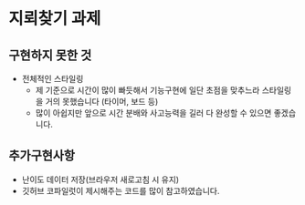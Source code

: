 # 지뢰찾기 과제

## 구현하지 못한 것

- 전체적인 스타일링
  - 제 기준으로 시간이 많이 빠듯해서 기능구현에 일단 초점을 맞추느라 스타일링을 거의 못했습니다 (타이머, 보드 등)
  - 많이 아쉽지만 앞으로 시간 분배와 사고능력을 길러 다 완성할 수 있으면 좋겠습니다.

## 추가구현사항

- 난이도 데이터 저장(브라우저 새로고침 시 유지)
- 깃허브 코파일럿이 제시해주는 코드를 많이 참고하였습니다.
